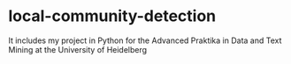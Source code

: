 # local-community-detection
It includes my project in Python for the Advanced Praktika in Data and Text Mining at the University of Heidelberg
